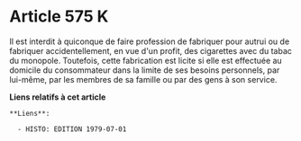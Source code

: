 # Article 575 K

Il est interdit à quiconque de faire profession de fabriquer pour autrui ou de fabriquer accidentellement, en vue d'un
profit, des cigarettes avec du tabac du monopole. Toutefois, cette fabrication est licite si elle est effectuée au domicile
du consommateur dans la limite de ses besoins personnels, par lui-même, par les membres de sa famille ou par des gens à son
service.

**Liens relatifs à cet article**

	**Liens**:

	  - HISTO: EDITION 1979-07-01

